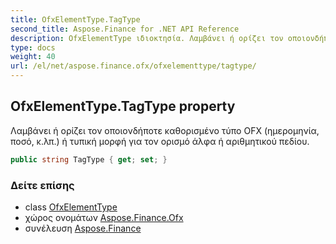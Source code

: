 ```yaml
---
title: OfxElementType.TagType
second_title: Aspose.Finance for .NET API Reference
description: OfxElementType ιδιοκτησία. Λαμβάνει ή ορίζει τον οποιονδήποτε καθορισμένο τύπο OFX ημερομηνία ποσό κ.λπ. ή τυπική μορφή για τον ορισμό άλφα ή αριθμητικού πεδίου.
type: docs
weight: 40
url: /el/net/aspose.finance.ofx/ofxelementtype/tagtype/
---
```

## OfxElementType.TagType property

Λαμβάνει ή ορίζει τον οποιονδήποτε καθορισμένο τύπο OFX (ημερομηνία, ποσό, κ.λπ.) ή τυπική μορφή για τον ορισμό άλφα ή αριθμητικού πεδίου.

```csharp
public string TagType { get; set; }
```

### Δείτε επίσης

* class [OfxElementType](../)
* χώρος ονομάτων [Aspose.Finance.Ofx](../../ofxelementtype/)
* συνέλευση [Aspose.Finance](../../../)


